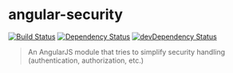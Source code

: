 # angular-security

[![Build Status](https://travis-ci.org/angularjs-de/angular-security.png)](https://travis-ci.org/angularjs-de/angular-security)
[![Dependency Status](https://david-dm.org/angularjs-de/angular-security.png)](https://david-dm.org/angularjs-de/angular-security)
[![devDependency Status](https://david-dm.org/angularjs-de/angular-security/dev-status.png)](https://david-dm.org/angularjs-de/angular-security)

> An AngularJS module that tries to simplify security handling (authentication, authorization, etc.)
